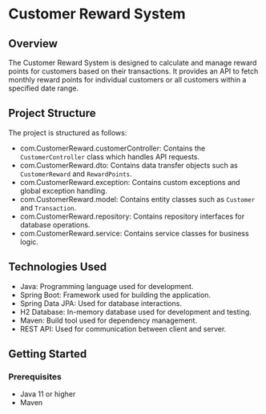 # Customer Reward System

## Overview
The Customer Reward System is designed to calculate and manage reward points for customers based on their transactions. It provides an API to fetch monthly reward points for individual customers or all customers within a specified date range.

## Project Structure
The project is structured as follows:

- com.CustomerReward.customerController: Contains the `CustomerController` class which handles API requests.
- com.CustomerReward.dto: Contains data transfer objects such as `CustomerReward` and `RewardPoints`.
- com.CustomerReward.exception: Contains custom exceptions and global exception handling.
- com.CustomerReward.model: Contains entity classes such as `Customer` and `Transaction`.
- com.CustomerReward.repository: Contains repository interfaces for database operations.
- com.CustomerReward.service: Contains service classes for business logic.

## Technologies Used
- Java: Programming language used for development.
- Spring Boot: Framework used for building the application.
- Spring Data JPA: Used for database interactions.
- H2 Database: In-memory database used for development and testing.
- Maven: Build tool used for dependency management.
- REST API: Used for communication between client and server.

## Getting Started
### Prerequisites
- Java 11 or higher
- Maven
